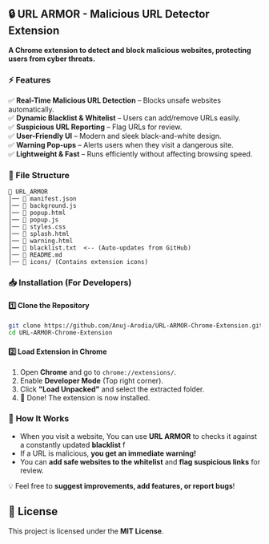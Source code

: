 ## 🔒 URL ARMOR - Malicious URL Detector Extension

**A Chrome extension to detect and block malicious websites, protecting users from cyber threats.**  


### ⚡ Features  
✅ **Real-Time Malicious URL Detection** – Blocks unsafe websites automatically.  
✅ **Dynamic Blacklist & Whitelist** – Users can add/remove URLs easily.  
✅ **Suspicious URL Reporting** – Flag URLs for review.  
✅ **User-Friendly UI** – Modern and sleek black-and-white design.  
✅ **Warning Pop-ups** – Alerts users when they visit a dangerous site.  
✅ **Lightweight & Fast** – Runs efficiently without affecting browsing speed.  


### 📂 File Structure  
```
📂 URL_ARMOR
│── 📄 manifest.json
│── 📄 background.js
│── 📄 popup.html
│── 📄 popup.js
│── 📄 styles.css
│── 📄 splash.html
│── 📄 warning.html
│── 📄 blacklist.txt  <-- (Auto-updates from GitHub)
│── 📄 README.md
│── 📄 icons/ (Contains extension icons)
```



### 📥 Installation (For Developers)  
#### 1️⃣ **Clone the Repository**  
```sh
git clone https://github.com/Anuj-Arodia/URL-ARMOR-Chrome-Extension.git
cd URL-ARMOR-Chrome-Extension

```

#### 2️⃣ **Load Extension in Chrome**  
1. Open **Chrome** and go to `chrome://extensions/`.  
2. Enable **Developer Mode** (Top right corner).  
3. Click **"Load Unpacked"** and select the extracted folder.  
4. 🎉 Done! The extension is now installed.  



### 🔄 **How It Works**  
- When you visit a website, You can use  **URL ARMOR** to  checks it against a constantly updated **blacklist** f
- If a URL is malicious, **you get an immediate warning!**  
- You can **add safe websites to the whitelist** and **flag suspicious links** for review.  







💡 Feel free to **suggest improvements, add features, or report bugs**!  

## 📜 License  
This project is licensed under the **MIT License**.  




